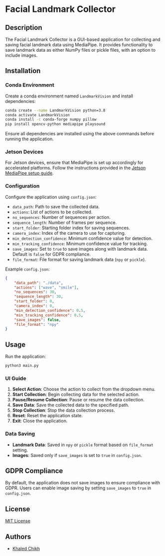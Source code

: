 # Facial Landmark Collector

## Description
The Facial Landmark Collector is a GUI-based application for collecting and saving facial landmark data using MediaPipe. It provides functionality to save landmark data as either NumPy files or pickle files, with an option to include images.

## Installation

### Conda Environment
Create a conda environment named `LandmarkVision` and install dependencies:
```sh
conda create --name LandmarkVision python=3.8
conda activate LandmarkVision
conda install -c conda-forge numpy pillow
pip install opencv-python mediapipe playsound
```

Ensure all dependencies are installed using the above commands before running the application.

### Jetson Devices
For Jetson devices, ensure that MediaPipe is set up accordingly for accelerated platforms. Follow the instructions provided in the [Jetson MediaPipe setup guide](https://jetson-docs.com/libraries/mediapipe/l4t32.7.1/py3.6.9).

### Configuration
Configure the application using `config.json`:
- `data_path`: Path to save the collected data.
- `actions`: List of actions to be collected.
- `no_sequences`: Number of sequences per action.
- `sequence_length`: Number of frames per sequence.
- `start_folder`: Starting folder index for saving sequences.
- `camera_index`: Index of the camera to use for capturing.
- `min_detection_confidence`: Minimum confidence value for detection.
- `min_tracking_confidence`: Minimum confidence value for tracking.
- `save_images`: Set to `true` to save images along with landmark data. Default is `false` for GDPR compliance.
- `file_format`: File format for saving landmark data (`npy` or `pickle`).

Example `config.json`:
```json
{
    "data_path": "./data",
    "actions": ["wave", "smile"],
    "no_sequences": 30,
    "sequence_length": 30,
    "start_folder": 0,
    "camera_index": 0,
    "min_detection_confidence": 0.5,
    "min_tracking_confidence": 0.5,
    "save_images": false,
    "file_format": "npy"
}
```

## Usage

Run the application:
```sh
python3 main.py
```

### UI Guide
1. **Select Action**: Choose the action to collect from the dropdown menu.
2. **Start Collection**: Begin collecting data for the selected action.
3. **Pause/Resume Collection**: Pause or resume the data collection.
4. **Save Data**: Save the collected data to the specified path.
5. **Stop Collection**: Stop the data collection process.
6. **Reset**: Reset the application state.
7. **Exit**: Close the application.

### Data Saving
- **Landmark Data**: Saved in `npy` or `pickle` format based on `file_format` setting.
- **Images**: Saved only if `save_images` is set to `true` in `config.json`.

## GDPR Compliance
By default, the application does not save images to ensure compliance with GDPR. Users can enable image saving by setting `save_images` to `true` in `config.json`.

## License
[MIT License](LICENSE)

## Authors
- [Khaled Chikh](mailto:khaledchikh@unimore.it)
